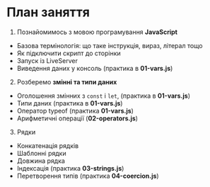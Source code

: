 # План заняття

1. Познайомимось з мовою програмування **JavaScript**

- Базова термінологія: що таке інструкція, вираз, літерал тощо
- Як підключити скрипт до сторінки
- Запуск із LiveServer
- Виведення даних у консоль (практика в **01-vars.js**)

2. Розберемо **змінні та типи даних**

- Оголошення змінних з `const` і `let`, (практика в **01-vars.js**)
- Типи даних (практика в **01-vars.js**)
- Оператор typeof (практика **01-vars.js**)
- Арифметичні операції (**02-operators.js**)

3. Рядки

- Конкатенація рядків
- Шаблонні рядки
- Довжина рядка
- Індексація (практика **03-strings.js**)
- Перетворення типів (практика **04-coercion.js**)
